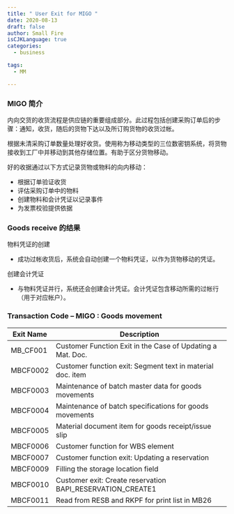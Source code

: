 ```yaml
---
title: " User Exit for MIGO "
date: 2020-08-13
draft: false
author: Small Fire
isCJKLanguage: true
categories: 
  - business

tags: 
  - MM

---
```




### MIGO 简介

内向交货的收货流程是供应链的重要组成部分。此过程包括创建采购订单后的步骤：通知，收货，随后的货物下达以及所订购货物的收货过帐。

根据未清采购订单数量处理好收货。使用称为移动类型的三位数密钥系统，将货物接收到工厂中并移动到其他存储位置。有助于区分货物移动。

好的收据通过以下方式记录货物或物料的向内移动：

- 根据订单验证收货
- 评估采购订单中的物料
- 创建物料和会计凭证以记录事件
- 为发票校验提供依据

### Goods receive 的结果

物料凭证的创建

- 成功过帐收货后，系统会自动创建一个物料凭证，以作为货物移动的凭证。

创建会计凭证

- 与物料凭证并行，系统还会创建会计凭证。会计凭证包含移动所需的过帐行（用于对应帐户）。

### Transaction Code – MIGO : Goods movement

| Exit Name | Description                                                |
| --------- | ---------------------------------------------------------- |
| MB_CF001  | Customer Function Exit in the Case of Updating a Mat. Doc. |
| MBCF0002  | Customer function exit: Segment text in material doc. item |
| MBCF0003  | Maintenance of batch master data for goods movements       |
| MBCF0004  | Maintenance of batch specifications for goods movements    |
| MBCF0005  | Material document item for goods receipt/issue slip        |
| MBCF0006  | Customer function for WBS element                          |
| MBCF0007  | Customer function exit: Updating a reservation             |
| MBCF0009  | Filling the storage location field                         |
| MBCF0010  | Customer exit: Create reservation BAPI_RESERVATION_CREATE1 |
| MBCF0011  | Read from RESB and RKPF for print list in MB26             |

